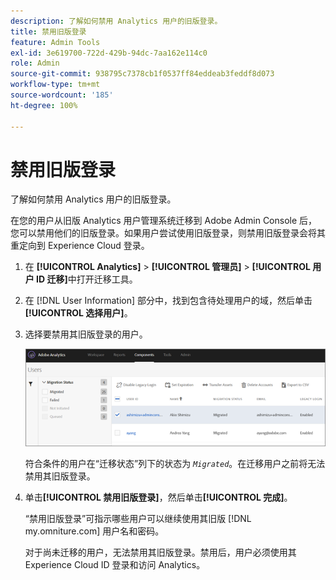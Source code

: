 ```yaml
---
description: 了解如何禁用 Analytics 用户的旧版登录。
title: 禁用旧版登录
feature: Admin Tools
exl-id: 3e619700-722d-429b-94dc-7aa162e114c0
role: Admin
source-git-commit: 938795c7378cb1f0537ff84eddeab3feddf8d073
workflow-type: tm+mt
source-wordcount: '185'
ht-degree: 100%

---
```


# 禁用旧版登录

了解如何禁用 Analytics 用户的旧版登录。

在您的用户从旧版 Analytics 用户管理系统迁移到 Adobe Admin Console 后，您可以禁用他们的旧版登录。如果用户尝试使用旧版登录，则禁用旧版登录会将其重定向到 Experience Cloud 登录。

1. 在 **[!UICONTROL Analytics]** > **[!UICONTROL 管理员]** > **[!UICONTROL 用户 ID 迁移]**&#x200B;中打开迁移工具。
1. 在 [!DNL User Information] 部分中，找到包含待处理用户的域，然后单击&#x200B;**[!UICONTROL 选择用户]**。
1. 选择要禁用其旧版登录的用户。

   ![](/help/admin/admin/user-management2/user-migration/assets/user-info.png)

   符合条件的用户在“迁移状态”列下的状态为 *`Migrated`*。在迁移用户之前将无法禁用其旧版登录。
1. 单击&#x200B;**[!UICONTROL 禁用旧版登录]**，然后单击&#x200B;**[!UICONTROL 完成]**。

   “禁用旧版登录”可指示哪些用户可以继续使用其旧版 [!DNL my.omniture.com] 用户名和密码。

   对于尚未迁移的用户，无法禁用其旧版登录。禁用后，用户必须使用其 Experience Cloud ID 登录和访问 Analytics。
